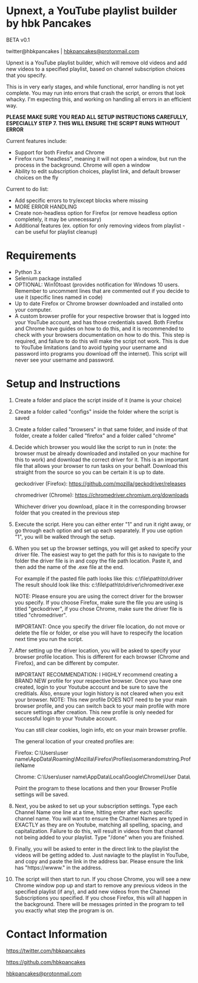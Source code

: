 # Upnext, a YouTube playlist builder by hbk Pancakes
BETA v0.1

twitter@hbkpancakes | hbkpancakes@protonmail.com


Upnext is a YouTube playlist builder, which will remove old
videos and add new videos to a specified playlist, based on 
channel subscription choices that you specify.

This is in very early stages, and while functional, error
handling is not yet complete. You may run into errors
that crash the script, or errors that look whacky. I'm expecting
this, and working on handling all errors in an efficient way.

**PLEASE MAKE SURE YOU READ ALL SETUP INSTRUCTIONS CAREFULLY, ESPECIALLY STEP 7. 
THIS WILL ENSURE THE SCRIPT RUNS WITHOUT ERROR**

Current features include:
- Support for both Firefox and Chrome
- Firefox runs "headless", meaning it will not open a window,
  but run the process in the background. Chrome will open a window
- Ability to edit subscription choices, playlist link, 
  and default browser choices on the fly
  
Current to do list:
- Add specific errors to try/except blocks where missing
- MORE ERROR HANDLING
- Create non-headless option for Firefox (or remove headless option completely, it may be unnecessary)
- Additional features (ex. option for only removing videos from playlist - can be useful for playlist cleanup)

# Requirements
- Python 3.x 
- Selenium package installed
- OPTIONAL: Win10toast (provides notification for Windows 10 users. Remember to uncomment lines that are commented out if you decide to use it (specific lines named in code)
- Up to date Firefox or Chrome browser downloaded and installed
  onto your computer.
- A custom browser profile for your respective browser that 
  is logged into your YouTube account, and has those credentials 
  saved. Both Firefox and Chrome have guides on how to do this, and
  it is recommended to check with your browsers documentation on how to 
  do this. This step is required, and failure to do this will make the 
  script not work. This is due to YouTube limitations (and to avoid typing your
  username and password into programs you download off the internet).
  This script will never see your username and password. 
        
# Setup and Instructions

1. Create a folder and place the script inside of it (name is your choice)

2. Create a folder called "configs" inside the folder where the script is saved

3. Create a folder called "browsers" in that same folder, and inside of that folder,
   create a folder called "firefox" and a folder called "chrome"

4. Decide which browser you would like the script to run in (note: the browser
   must be already downloaded and installed on your machine for this to work) and
   download the correct driver for it. This is an important file that allows
   your browser to run tasks on your behalf. Download this straight 
   from the source so you can be certain it is up to date.

   geckodriver (Firefox): https://github.com/mozilla/geckodriver/releases
   
   chromedriver (Chrome): https://chromedriver.chromium.org/downloads

   Whichever driver you download, place it in the corresponding browser folder that
   you created in the previous step

4. Execute the script. Here you can either enter "1" and run it right
   away, or go through each option and set up each separately. If you
   use option "1", you will be walked through the setup.

5. When you set up the browser settings, you will get asked to
   specify your driver file. The easiest way to get the path for this
   is to navigate to the folder the driver file is in and copy the file path
   location. Paste it, and then add the name of the .exe file at the end.

   For example if the pasted file path looks like this: 
      c:\file\path\to\driver\
   The result should look like this:
      c:\file\path\to\driver\chromedriver.exe

   NOTE: Please ensure you are using the correct driver for the browser you
   specify. If you choose Firefox, make sure the file you are using is titled
   "geckodriver", if you chose Chrome, make sure the driver file is titled 
   "chromedriver".

   IMPORTANT: Once you specify the driver file location, do not move or delete 
   the file or folder, or else you will have to respecify the location next time
   you run the script.

6. After setting up the driver location, you will be asked to specify your browser
   profile location. This is different for each browser (Chrome and Firefox), and
   can be different by computer. 
   
   IMPORTANT RECOMMENDATION: I HIGHLY recommend creating a BRAND NEW profile for your respective browser.
   Once you have one created, login to your Youtube account and be sure to save the creditials. Also, ensure
   your login history is not cleared when you exit your browser. NOTE: This new profile DOES NOT need 
   to be your main browser profile, and you can switch back to your main profile with more secure settings
   after creation. This new profile is only needed for successful login to your Youtube account.
   
   You can still clear cookies, login info, etc on your main browser profile.
   
   The general location of your created profiles are:

   Firefox: C:\Users\user name\AppData\Roaming\Mozilla\Firefox\Profiles\somerandomstring.ProfileName
   
   Chrome: C:\Users\user name\AppData\Local\Google\Chrome\User Data\

   Point the program to these locations and then your Browser Profile settings will be 
   saved.

7. Next, you be asked to set up your subscription settings. Type each Channel Name one line 
   at a time, hitting enter after each specific channel name. You will want to ensure the 
   Channel Names are typed in EXACTLY as they are on Youtube, matching all spelling, spacing, 
   and capitalization. Failure to do this, will result in videos from that channel not being 
   added to your playlist. Type "/done" when you are finished.

8. Finally, you will be asked to enter in the direct link to the playlist the videos will
   be getting added to. Just naviagte to the playlist in YouTube, and copy and paste
   the link in the address bar. Please ensure the link has "https://wwww." in the address.

9. The script will then start to run. If you chose Chrome, you will see a new Chrome
   window pop up and start to remove any previous videos in the specified playlist
   (if any), and add new videos from the Channel Subscriptions you specified.
   If you chose Firefox, this will all happen in the background. There will be messages
   printed in the program to tell you exactly what step the program is on.

# Contact Information
                
https://twitter.com/hbkpancakes

https://github.com/hbkpancakes

hbkpancakes@protonmail.com
